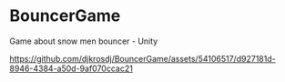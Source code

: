 # BouncerGame
Game about snow men bouncer - Unity


https://github.com/djkrosdj/BouncerGame/assets/54106517/d927181d-8946-4384-a50d-9af070ccac21

